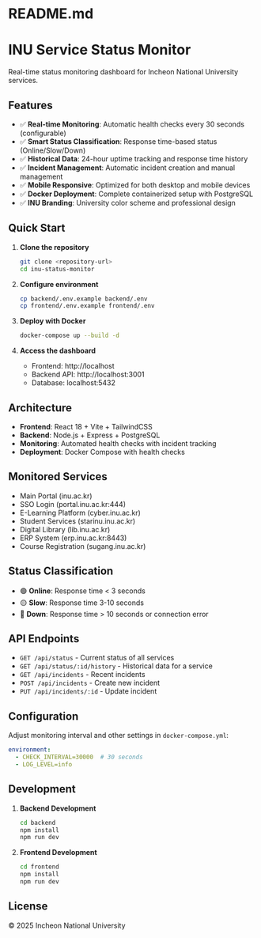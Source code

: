 # README.md
# INU Service Status Monitor

Real-time status monitoring dashboard for Incheon National University services.

## Features

- ✅ **Real-time Monitoring**: Automatic health checks every 30 seconds (configurable)
- ✅ **Smart Status Classification**: Response time-based status (Online/Slow/Down)  
- ✅ **Historical Data**: 24-hour uptime tracking and response time history
- ✅ **Incident Management**: Automatic incident creation and manual management
- ✅ **Mobile Responsive**: Optimized for both desktop and mobile devices
- ✅ **Docker Deployment**: Complete containerized setup with PostgreSQL
- ✅ **INU Branding**: University color scheme and professional design

## Quick Start

1. **Clone the repository**
   ```bash
   git clone <repository-url>
   cd inu-status-monitor
   ```

2. **Configure environment**
   ```bash
   cp backend/.env.example backend/.env
   cp frontend/.env.example frontend/.env
   ```

3. **Deploy with Docker**
   ```bash
   docker-compose up --build -d
   ```

4. **Access the dashboard**
   - Frontend: http://localhost
   - Backend API: http://localhost:3001
   - Database: localhost:5432

## Architecture

- **Frontend**: React 18 + Vite + TailwindCSS
- **Backend**: Node.js + Express + PostgreSQL  
- **Monitoring**: Automated health checks with incident tracking
- **Deployment**: Docker Compose with health checks

## Monitored Services

- Main Portal (inu.ac.kr)
- SSO Login (portal.inu.ac.kr:444)
- E-Learning Platform (cyber.inu.ac.kr)
- Student Services (starinu.inu.ac.kr)  
- Digital Library (lib.inu.ac.kr)
- ERP System (erp.inu.ac.kr:8443)
- Course Registration (sugang.inu.ac.kr)

## Status Classification

- 🟢 **Online**: Response time < 3 seconds
- 🟡 **Slow**: Response time 3-10 seconds
- 🔴 **Down**: Response time > 10 seconds or connection error

## API Endpoints

- `GET /api/status` - Current status of all services
- `GET /api/status/:id/history` - Historical data for a service
- `GET /api/incidents` - Recent incidents
- `POST /api/incidents` - Create new incident
- `PUT /api/incidents/:id` - Update incident

## Configuration

Adjust monitoring interval and other settings in `docker-compose.yml`:

```yaml
environment:
  - CHECK_INTERVAL=30000  # 30 seconds
  - LOG_LEVEL=info
```

## Development

1. **Backend Development**
   ```bash
   cd backend
   npm install
   npm run dev
   ```

2. **Frontend Development**  
   ```bash
   cd frontend
   npm install
   npm run dev
   ```

## License

© 2025 Incheon National University